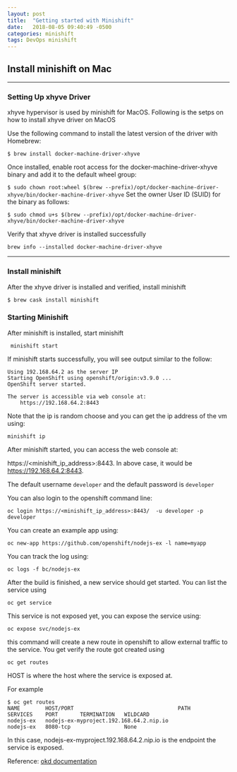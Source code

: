 ```yaml
---
layout: post
title:  "Getting started with Minishift"
date:   2018-08-05 09:40:49 -0500
categories: minishift
tags: DevOps minishift
---
```


## Install minishift on Mac

***

### Setting Up xhyve Driver

xhyve hypervisor is used by minishift for MacOS. Following is the setps on how to install xhyve driver on MacOS

Use the following command to install the latest version of the driver with Homebrew:


`$ brew install docker-machine-driver-xhyve`

Once installed, enable root access for the docker-machine-driver-xhyve binary and add it to the default wheel group:

`$ sudo chown root:wheel $(brew --prefix)/opt/docker-machine-driver-xhyve/bin/docker-machine-driver-xhyve`
Set the owner User ID (SUID) for the binary as follows:

`$ sudo chmod u+s $(brew --prefix)/opt/docker-machine-driver-xhyve/bin/docker-machine-driver-xhyve`

Verify that xhyve driver is installed successfully

`brew info --installed docker-machine-driver-xhyve`

***

### Install minishift
After the xhyve driver is installed and verified, install minishift

`$ brew cask install minishift`

### Starting Minishift
After minishift is installed, start minishift

` minishift start`

If minishift starts successfully, you will see output similar to the follow:

```
Using 192.168.64.2 as the server IP
Starting OpenShift using openshift/origin:v3.9.0 ...
OpenShift server started.

The server is accessible via web console at:
    https://192.168.64.2:8443
```

Note that the ip is random choose and you can get the ip address of the vm using:

`minishift ip`

After minishift started, you can access the web console at:

https://<minishift_ip_address>:8443. In above case, it would be https://192.168.64.2:8443.

The default username `developer` and the default password is `developer`

You can also login to the openshift command line:

`oc login https://<minishift_ip_address>:8443/  -u developer -p developer`

You can create an example app using:

`oc new-app https://github.com/openshift/nodejs-ex -l name=myapp`

You can track the log using:

`oc logs -f bc/nodejs-ex`
 
After the build is finished, a new service should get started. You can list the service using

`oc get service`

This service is not exposed yet, you can expose the service using:

`oc expose svc/nodejs-ex`

this command will create a new route in openshift to allow external traffic to the service. You get verify the route got created using

`oc get routes`

HOST is where the host where the service is exposed at. 

For example

```
$ oc get routes  
NAME        HOST/PORT                                 PATH      SERVICES    PORT       TERMINATION   WILDCARD
nodejs-ex   nodejs-ex-myproject.192.168.64.2.nip.io             nodejs-ex   8080-tcp                 None
```

In this case, nodejs-ex-myproject.192.168.64.2.nip.io is the endpoint the service is exposed.


Reference:
[okd documentation](https://docs.okd.io/latest/minishift/getting-started/quickstart.html#starting-minishift)